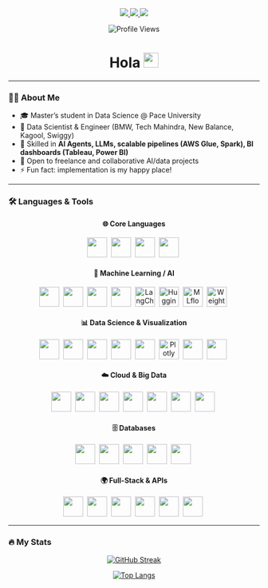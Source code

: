<div id="badges" align="center">
  <a href="https://www.linkedin.com/in/somesh-ghaturle/">
    <img src="https://img.shields.io/badge/LinkedIn-blue?style=for-the-badge&logo=linkedin&logoColor=white"/>
  </a>
  <a href="mailto:someshghaturle@gmail.com">
    <img src="https://img.shields.io/badge/Gmail-red?style=for-the-badge&logo=gmail&logoColor=white"/>
  </a>
  <a href="https://twitter.com/SomeshGhaturle">
    <img src="https://img.shields.io/badge/Twitter-blue?style=for-the-badge&logo=twitter&logoColor=white"/>
  </a>
</div>

<div align="center">
  
  ![Profile Views](https://komarev.com/ghpvc/?username=somesh-ghaturle&style=for-the-badge&color=blue&label=Profile+Views)

</div>

<h1 align="center">
  Hola 
  <img src="https://media.giphy.com/media/hvRJCLFzcasrR4ia7z/giphy.gif" width="30px"/>
</h1>

---

### 👨‍💻 About Me
- 🎓 Master’s student in Data Science @ Pace University  
- 💼 Data Scientist & Engineer (BMW, Tech Mahindra, New Balance, Kagool, Swiggy)  
- 🚀 Skilled in **AI Agents, LLMs, scalable pipelines (AWS Glue, Spark), BI dashboards (Tableau, Power BI)**  
- 🤝 Open to freelance and collaborative AI/data projects  
- ⚡ Fun fact: implementation is my happy place!  

---

### 🛠️ Languages & Tools  

<div align="center">

#### 🌐 Core Languages  
<img src="https://cdn.jsdelivr.net/gh/devicons/devicon/icons/python/python-original.svg" width="40" height="40"/>&nbsp;
<img src="https://cdn.jsdelivr.net/gh/devicons/devicon/icons/r/r-original.svg" width="40" height="40"/>&nbsp;
<img src="https://cdn.jsdelivr.net/gh/devicons/devicon/icons/scala/scala-original.svg" width="40" height="40"/>&nbsp;
<img src="https://cdn.jsdelivr.net/gh/devicons/devicon/icons/javascript/javascript-original.svg" width="40" height="40"/>&nbsp;

#### 🤖 Machine Learning / AI  
<img src="https://cdn.jsdelivr.net/gh/devicons/devicon/icons/pytorch/pytorch-original.svg" width="40" height="40"/>&nbsp;
<img src="https://cdn.jsdelivr.net/gh/devicons/devicon/icons/tensorflow/tensorflow-original.svg" width="40" height="40"/>&nbsp;
<img src="https://cdn.jsdelivr.net/gh/devicons/devicon/icons/scikitlearn/scikitlearn-original.svg" width="40" height="40"/>&nbsp;
<img src="https://upload.wikimedia.org/wikipedia/commons/0/05/XGBoost_logo.png" width="40" height="40"/>&nbsp;
<img src="https://avatars.githubusercontent.com/u/126733545?s=200&v=4" width="40" height="40" alt="LangChain"/>&nbsp;
<img src="https://huggingface.co/front/assets/huggingface_logo-noborder.svg" width="40" height="40" alt="HuggingFace"/>&nbsp;
<img src="https://mlflow.org/docs/latest/_static/MLflow-logo-final-black.png" width="40" height="40" alt="MLflow"/>&nbsp;
<img src="https://raw.githubusercontent.com/wandb/assets/main/logo.svg" width="40" height="40" alt="Weights & Biases"/>&nbsp;

#### 📊 Data Science & Visualization  
<img src="https://cdn.jsdelivr.net/gh/devicons/devicon/icons/pandas/pandas-original.svg" width="40" height="40"/>&nbsp;
<img src="https://cdn.jsdelivr.net/gh/devicons/devicon/icons/numpy/numpy-original.svg" width="40" height="40"/>&nbsp;
<img src="https://cdn.jsdelivr.net/gh/devicons/devicon/icons/jupyter/jupyter-original.svg" width="40" height="40"/>&nbsp;
<img src="https://matplotlib.org/_static/images/logo2.svg" width="40" height="40"/>&nbsp;
<img src="https://seaborn.pydata.org/_static/logo-wide-lightbg.svg" width="40" height="40"/>&nbsp;
<img src="https://avatars.githubusercontent.com/u/5997976?s=200&v=4" width="40" height="40" alt="Plotly"/>&nbsp;
<img src="https://cdn.jsdelivr.net/gh/devicons/devicon/icons/tableau/tableau-original.svg" width="40" height="40"/>&nbsp;
<img src="https://cdn.jsdelivr.net/gh/devicons/devicon/icons/powerbi/powerbi-original.svg" width="40" height="40"/>&nbsp;

#### ☁️ Cloud & Big Data  
<img src="https://cdn.jsdelivr.net/gh/devicons/devicon/icons/amazonwebservices/amazonwebservices-original.svg" width="40" height="40"/>&nbsp;
<img src="https://cdn.jsdelivr.net/gh/devicons/devicon/icons/azure/azure-original.svg" width="40" height="40"/>&nbsp;
<img src="https://cdn.jsdelivr.net/gh/devicons/devicon/icons/googlecloud/googlecloud-original.svg" width="40" height="40"/>&nbsp;
<img src="https://cdn.jsdelivr.net/gh/devicons/devicon/icons/terraform/terraform-original.svg" width="40" height="40"/>&nbsp;
<img src="https://cdn.jsdelivr.net/gh/devicons/devicon/icons/apachehadoop/apachehadoop-original.svg" width="40" height="40"/>&nbsp;
<img src="https://cdn.jsdelivr.net/gh/devicons/devicon/icons/apachespark/apachespark-original.svg" width="40" height="40"/>&nbsp;
<img src="https://cdn.jsdelivr.net/gh/devicons/devicon/icons/apachekafka/apachekafka-original.svg" width="40" height="40"/>&nbsp;

#### 🗄️ Databases  
<img src="https://cdn.jsdelivr.net/gh/devicons/devicon/icons/mysql/mysql-original.svg" width="40" height="40"/>&nbsp;
<img src="https://cdn.jsdelivr.net/gh/devicons/devicon/icons/postgresql/postgresql-original.svg" width="40" height="40"/>&nbsp;
<img src="https://cdn.jsdelivr.net/gh/devicons/devicon/icons/mongodb/mongodb-original.svg" width="40" height="40"/>&nbsp;
<img src="https://cdn.jsdelivr.net/gh/devicons/devicon/icons/redis/redis-original.svg" width="40" height="40"/>&nbsp;
<img src="https://cdn.jsdelivr.net/gh/devicons/devicon/icons/snowflake/snowflake-original.svg" width="40" height="40"/>&nbsp;

#### 🌍 Full-Stack & APIs  
<img src="https://cdn.jsdelivr.net/gh/devicons/devicon/icons/fastapi/fastapi-original.svg" width="40" height="40"/>&nbsp;
<img src="https://cdn.jsdelivr.net/gh/devicons/devicon/icons/streamlit/streamlit-original.svg" width="40" height="40"/>&nbsp;
<img src="https://cdn.jsdelivr.net/gh/devicons/devicon/icons/nodejs/nodejs-original.svg" width="40" height="40"/>&nbsp;
<img src="https://cdn.jsdelivr.net/gh/devicons/devicon/icons/express/express-original.svg" width="40" height="40"/>&nbsp;
<img src="https://cdn.jsdelivr.net/gh/devicons/devicon/icons/react/react-original.svg" width="40" height="40"/>&nbsp;
<img src="https://cdn.jsdelivr.net/gh/devicons/devicon/icons/nextjs/nextjs-original.svg" width="40" height="40"/>&nbsp;

</div>

---

### 🔥 My Stats  

<div align="center">

[![GitHub Streak](https://streak-stats.demolab.com?user=somesh-ghaturle&theme=gruvbox-duo&hide_border=true)](https://github.com/somesh-ghaturle)  

[![Top Langs](https://github-readme-stats.vercel.app/api/top-langs/?username=somesh-ghaturle&layout=compact&theme=vision-friendly-dark)](https://github.com/anuraghazra/github-readme-stats)

</div>
